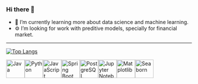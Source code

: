 ### Hi there 👋

<!--
**tassandro/tassandro** is a ✨ _special_ ✨ repository because its `README.md` (this file) appears on your GitHub profile.

Here are some ideas to get you started:
-->

- 🌱 I’m currently learning more about data science and machine learning.
- ⚙️ I’m looking for work with preditive models, specially for financial market.

---


[![Top Langs](https://github-readme-stats.vercel.app/api/top-langs/?username=tassandro&layout=compact&langs_count=10&theme=radical)](https://github.com/anuraghazra/github-readme-stats)

<div style="display: flex; flex-wrap: wrap;">
  <img src="https://cdn.jsdelivr.net/gh/devicons/devicon/icons/java/java-original.svg" width="50" height="50" alt="Java"/>
  <img src="https://cdn.jsdelivr.net/gh/devicons/devicon/icons/python/python-original.svg" width="50" height="50" alt="Python"/>
  <img src="https://cdn.jsdelivr.net/gh/devicons/devicon/icons/javascript/javascript-original.svg" width="50" height="50" alt="JavaScript"/>
  <img src="https://cdn.jsdelivr.net/gh/devicons/devicon/icons/spring/spring-original.svg" width="50" height="50" alt="Spring Boot"/>
  <img src="https://cdn.jsdelivr.net/gh/devicons/devicon/icons/postgresql/postgresql-original.svg" width="50" height="50" alt="PostgreSQL"/>
  <img src="https://cdn.jsdelivr.net/gh/devicons/devicon/icons/jupyter/jupyter-original.svg" width="50" height="50" alt="Jupyter Notebook"/>
  <img src="https://upload.wikimedia.org/wikipedia/commons/8/84/Matplotlib_icon.svg" width="50" height="50" alt="Matplotlib"/>
  <img src="https://seaborn.pydata.org/_images/logo-mark-lightbg.svg" width="50" height="50" alt="Seaborn"/>
</div>





